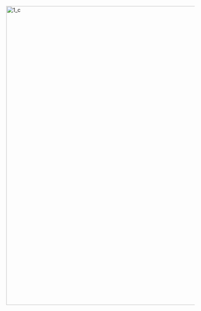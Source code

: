 <a href="https://raw.githubusercontent.com/AlmeidaAlin3/MachineLearning/master/ProblemSet1/Exercise1/img/1c.png"><img src="https://raw.githubusercontent.com/AlmeidaAlin3/MachineLearning/master/ProblemSet1/Exercise1/img/1c.png" title="1_c" alt="1_c" width="800"></a>
